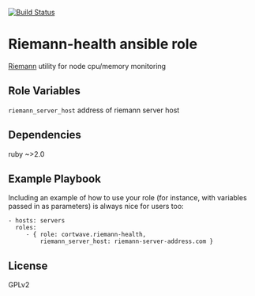 [![Build Status](https://travis-ci.org/cortwave/riemann-health.svg?branch=master)](https://travis-ci.org/cortwave/riemann-health)

Riemann-health ansible role
=========

[Riemann](http://riemann.io) utility for node cpu/memory monitoring

Role Variables
--------------

`riemann_server_host` address of riemann server host

Dependencies
----------------

ruby ~>2.0

Example Playbook
----------------

Including an example of how to use your role (for instance, with variables passed in as parameters) is always nice for users too:

    - hosts: servers
      roles:
         - { role: cortwave.riemann-health, 
             riemann_server_host: riemann-server-address.com }

License
-------

GPLv2
